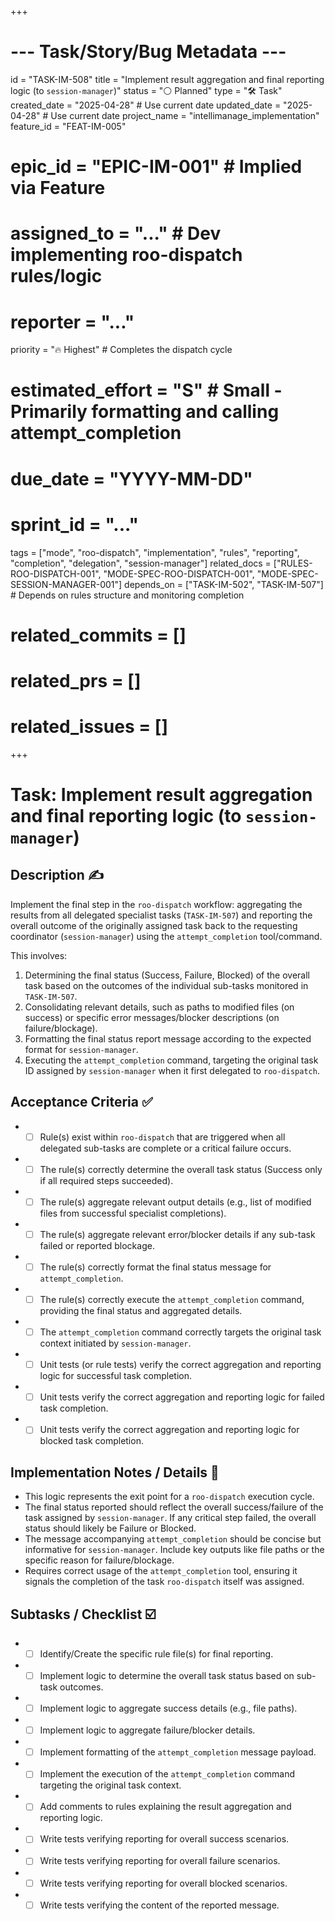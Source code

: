 +++
# --- Task/Story/Bug Metadata ---
id = "TASK-IM-508"
title = "Implement result aggregation and final reporting logic (to `session-manager`)"
status = "⚪️ Planned"
type = "🛠️ Task"
created_date = "2025-04-28" # Use current date
updated_date = "2025-04-28" # Use current date
project_name = "intellimanage_implementation"
feature_id = "FEAT-IM-005"
# epic_id = "EPIC-IM-001" # Implied via Feature
# assigned_to = "..." # Dev implementing roo-dispatch rules/logic
# reporter = "..."
priority = "🔥 Highest" # Completes the dispatch cycle
# estimated_effort = "S" # Small - Primarily formatting and calling attempt_completion
# due_date = "YYYY-MM-DD"
# sprint_id = "..."
tags = ["mode", "roo-dispatch", "implementation", "rules", "reporting", "completion", "delegation", "session-manager"]
related_docs = ["RULES-ROO-DISPATCH-001", "MODE-SPEC-ROO-DISPATCH-001", "MODE-SPEC-SESSION-MANAGER-001"]
depends_on = ["TASK-IM-502", "TASK-IM-507"] # Depends on rules structure and monitoring completion
# related_commits = []
# related_prs = []
# related_issues = []
+++

# Task: Implement result aggregation and final reporting logic (to `session-manager`)

## Description ✍️

Implement the final step in the `roo-dispatch` workflow: aggregating the results from all delegated specialist tasks (`TASK-IM-507`) and reporting the overall outcome of the originally assigned task back to the requesting coordinator (`session-manager`) using the `attempt_completion` tool/command.

This involves:
1.  Determining the final status (Success, Failure, Blocked) of the overall task based on the outcomes of the individual sub-tasks monitored in `TASK-IM-507`.
2.  Consolidating relevant details, such as paths to modified files (on success) or specific error messages/blocker descriptions (on failure/blockage).
3.  Formatting the final status report message according to the expected format for `session-manager`.
4.  Executing the `attempt_completion` command, targeting the original task ID assigned by `session-manager` when it first delegated to `roo-dispatch`.

## Acceptance Criteria ✅

*   - [ ] Rule(s) exist within `roo-dispatch` that are triggered when all delegated sub-tasks are complete or a critical failure occurs.
*   - [ ] The rule(s) correctly determine the overall task status (Success only if all required steps succeeded).
*   - [ ] The rule(s) aggregate relevant output details (e.g., list of modified files from successful specialist completions).
*   - [ ] The rule(s) aggregate relevant error/blocker details if any sub-task failed or reported blockage.
*   - [ ] The rule(s) correctly format the final status message for `attempt_completion`.
*   - [ ] The rule(s) correctly execute the `attempt_completion` command, providing the final status and aggregated details.
*   - [ ] The `attempt_completion` command correctly targets the original task context initiated by `session-manager`.
*   - [ ] Unit tests (or rule tests) verify the correct aggregation and reporting logic for successful task completion.
*   - [ ] Unit tests verify the correct aggregation and reporting logic for failed task completion.
*   - [ ] Unit tests verify the correct aggregation and reporting logic for blocked task completion.

## Implementation Notes / Details 📝

*   This logic represents the exit point for a `roo-dispatch` execution cycle.
*   The final status reported should reflect the overall success/failure of the task assigned by `session-manager`. If any critical step failed, the overall status should likely be Failure or Blocked.
*   The message accompanying `attempt_completion` should be concise but informative for `session-manager`. Include key outputs like file paths or the specific reason for failure/blockage.
*   Requires correct usage of the `attempt_completion` tool, ensuring it signals the completion of the task `roo-dispatch` itself was assigned.

## Subtasks / Checklist ☑️

*   - [ ] Identify/Create the specific rule file(s) for final reporting.
*   - [ ] Implement logic to determine the overall task status based on sub-task outcomes.
*   - [ ] Implement logic to aggregate success details (e.g., file paths).
*   - [ ] Implement logic to aggregate failure/blocker details.
*   - [ ] Implement formatting of the `attempt_completion` message payload.
*   - [ ] Implement the execution of the `attempt_completion` command targeting the original task context.
*   - [ ] Add comments to rules explaining the result aggregation and reporting logic.
*   - [ ] Write tests verifying reporting for overall success scenarios.
*   - [ ] Write tests verifying reporting for overall failure scenarios.
*   - [ ] Write tests verifying reporting for overall blocked scenarios.
*   - [ ] Write tests verifying the content of the reported message.
